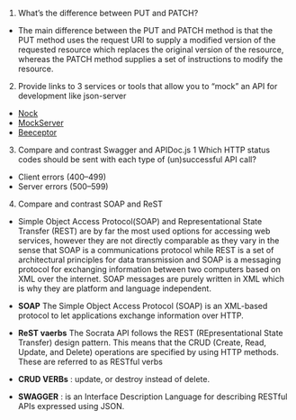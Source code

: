 1. What’s the difference between PUT and PATCH?
- The main difference between the PUT and PATCH method is that the PUT method uses the request URI to supply a modified version of the requested resource which replaces the original version of the resource, whereas the PATCH method supplies a set of instructions to modify the resource.

2. Provide links to 3 services or tools that allow you to “mock” an API for development like json-server
* [Nock]('https://github.com/nock/nock')
* [MockServer]('https://www.mock-server.com')
* [Beeceptor]('https://beeceptor.com')

3. Compare and contrast Swagger and APIDoc.js 1 Which HTTP status codes should be sent with each type of (un)successful API call?
* Client errors (400–499)
* Server errors (500–599)

4. Compare and contrast SOAP and ReST
- Simple Object Access Protocol(SOAP) and Representational State Transfer (REST) are by far the most used options for accessing web services, however they are not directly comparable as they vary in the sense that SOAP is a communications protocol while REST is a set of architectural principles for data transmission and SOAP is a messaging protocol for exchanging information between two computers based on XML over the internet. SOAP messages are purely written in XML which is why they are platform and language independent.

* **SOAP** The Simple Object Access Protocol (SOAP) is an XML-based protocol to let applications exchange information over HTTP.


* **ReST vaerbs** The Socrata API follows the REST (REpresentational State Transfer) design pattern. This means that the CRUD (Create, Read, Update, and Delete) operations are specified by using HTTP methods. These are referred to as RESTful verbs


* **CRUD VERBs** : update, or destroy instead of delete.

* **SWAGGER** : is an Interface Description Language for describing RESTful APIs expressed using JSON.


